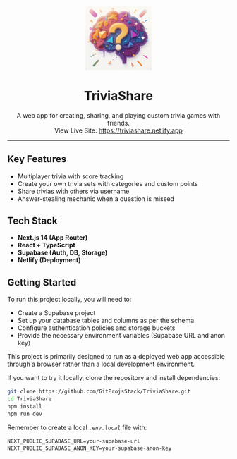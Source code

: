 <p align="center">
  <img src="public/triviagame-logo.png" alt="TriviaShare Logo" width="150" />
</p>

<h1 align="center">TriviaShare</h1>

<p align="center">
  A web app for creating, sharing, and playing custom trivia games with friends.
  <br/>
  View Live Site: <a href="https://triviashare.netlify.app">https://triviashare.netlify.app</a>
</p>

---

## Key Features

- Multiplayer trivia with score tracking
- Create your own trivia sets with categories and custom points
- Share trivias with others via username
- Answer-stealing mechanic when a question is missed

## Tech Stack

- **Next.js 14 (App Router)**
- **React + TypeScript**
- **Supabase (Auth, DB, Storage)**
- **Netlify (Deployment)**

## Getting Started

To run this project locally, you will need to:

- Create a Supabase project
- Set up your database tables and columns as per the schema
- Configure authentication policies and storage buckets
- Provide the necessary environment variables (Supabase URL and anon key)

This project is primarily designed to run as a deployed web app accessible through a browser rather than a local development environment.

If you want to try it locally, clone the repository and install dependencies:

```bash
git clone https://github.com/GitProjsStack/TriviaShare.git
cd TriviaShare
npm install
npm run dev
```

Remember to create a local *`.env.local`* file with:

```env
NEXT_PUBLIC_SUPABASE_URL=your-supabase-url
NEXT_PUBLIC_SUPABASE_ANON_KEY=your-supabase-anon-key
```